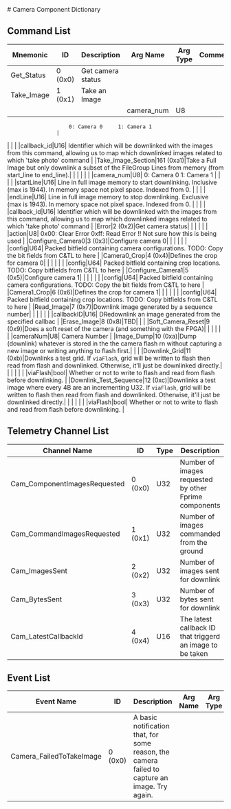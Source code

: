 <title>Camera Component Dictionary</title>
# Camera Component Dictionary


## Command List

|Mnemonic|ID|Description|Arg Name|Arg Type|Comment
|---|---|---|---|---|---|
|Get_Status|0 (0x0)|Get camera status| | |
|Take_Image|1 (0x1)|Take an Image| | |
| | | |camera_num|U8|
                        0: Camera 0     1: Camera 1
                    |
| | | |callback_id|U16|
                        Identifier which will be downlinked with the images from this command, allowing us to map which downlinked images related to which 'take photo' command
                    |
|Take_Image_Section|161 (0xa1)|Take a Full Image but only downlink a subset of the FileGroup Lines from memory (from start_line to end_line).| | |
| | | |camera_num|U8|
                        0: Camera 0     1: Camera 1
                    |
| | | |startLine|U16|
                		Line in full image memory to start downlinking. Inclusive (max is 1944). In memory space not pixel space. Indexed from 0.
                	|
| | | |endLine|U16|
                		Line in full image memory to stop downlinking. Exclusive (max is 1943). In memory space not pixel space. Indexed from 0.
                	|
| | | |callback_id|U16|
                        Identifier which will be downlinked with the images from this command, allowing us to map which downlinked images related to which 'take photo' command
                    |
|Error|2 (0x2)|Get camera status| | |
| | | |action|U8|
                        0x00: Clear Error     0xff: Read Error  !! Not sure how this is being used
                    |
|Configure_Camera0|3 (0x3)|Configure camera 0| | |
| | | |config|U64|
                        Packed bitfield containing camera configurations. TODO: Copy the bit fields from C&TL to here
                    |
|Camera0_Crop|4 (0x4)|Defines the crop for camera 0| | |
| | | |config|U64|
                        Packed bitfield containing crop locations. TODO: Copy bitfields from C&TL to here
                    |
|Configure_Camera1|5 (0x5)|Configure camera 1| | |
| | | |config|U64|
                        Packed bitfield containing camera configurations. TODO: Copy the bit fields from C&TL to here
                    |
|Camera1_Crop|6 (0x6)|Defines the crop for camera 1| | |
| | | |config|U64|
                        Packed bitfield containing crop locations. TODO: Copy bitfields from C&TL to here
                    |
|Read_Image|7 (0x7)|Downlink image generated by a sequence number| | |
| | | |callbackID|U16|
                        DRedownlink an image generated from the specified callbac
                    |
|Erase_Image|8 (0x8)|TBD| | |
|Soft_Camera_Reset|9 (0x9)|Does a soft reset of the camera (and something with the FPGA)| | |
| | | |cameraNum|U8|
                        Camera Number
                    |
|Image_Dump|10 (0xa)|Dump (downlink) whatever is stored in the the camera flash rn 
                without capturing a new image or writing anything to flash 
                first.| | |
|Downlink_Grid|11 (0xb)|Downlinks a test grid. If `viaFlash`, grid will be written to
                flash then read from flash and downlinked. Otherwise, it'll
                just be downlinked directly.| | |
| | | |viaFlash|bool|
                    Whether or not to write to flash and read from flash before
                    downlinking.
                    |
|Downlink_Test_Sequence|12 (0xc)|Downlinks a test image where every 4B are an incrementing U32.
                If `viaFlash`, grid will be written to flash then read from
                flash and downlinked. Otherwise, it'll just be downlinked
                directly.| | |
| | | |viaFlash|bool|
                    Whether or not to write to flash and read from flash before
                    downlinking.
                    |

## Telemetry Channel List

|Channel Name|ID|Type|Description|
|---|---|---|---|
|Cam_ComponentImagesRequested|0 (0x0)|U32|Number of images requested by other Fprime components|
|Cam_CommandImagesRequested|1 (0x1)|U32|Number of images commanded from the ground|
|Cam_ImagesSent|2 (0x2)|U32|Number of images sent for downlink|
|Cam_BytesSent|3 (0x3)|U32|Number of bytes sent for downlink|
|Cam_LatestCallbackId|4 (0x4)|U16|The latest callback ID that triggerd an image to be taken|

## Event List

|Event Name|ID|Description|Arg Name|Arg Type|Arg Size|Description
|---|---|---|---|---|---|---|
|Camera_FailedToTakeImage|0 (0x0)|A basic notification that, for some reason, the camera failed to capture an image. Try again.| | | | |
